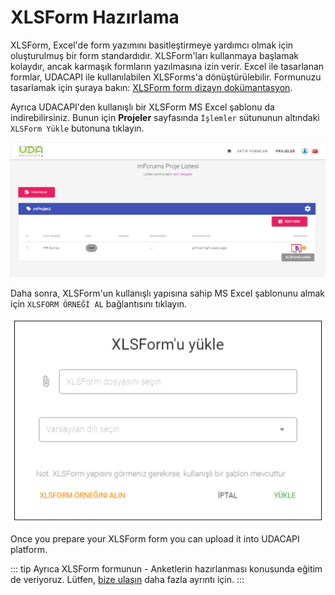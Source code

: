 # XLSForm Hazırlama
XLSForm, Excel'de form yazımını basitleştirmeye yardımcı olmak için oluşturulmuş bir form standardıdır. XLSForm'ları kullanmaya başlamak kolaydır, ancak karmaşık formların yazılmasına izin verir. Excel ile tasarlanan formlar, UDACAPI ile kullanılabilen XLSForms'a dönüştürülebilir.
Formunuzu tasarlamak için şuraya bakın: [XLSForm form dizayn dokümantasyon](http://xlsform.org/).
 
Ayrıca UDACAPI'den kullanışlı bir XLSForm MS Excel şablonu da indirebilirsiniz. Bunun için **Projeler** sayfasında `İşlemler` sütununun altındaki `XLSForm Yükle` butonuna tıklayın.
 
![An image](./img/s4-ProjectsDraftFormUpload.png)
 
Daha sonra, XLSForm'un kullanışlı yapısına sahip MS Excel şablonunu almak için `XLSFORM ÖRNEĞİ AL` bağlantısını tıklayın.
 
![An image](./img/s4-ProjectsUploadXLSForm.png)
 
Once you prepare your XLSForm form you can upload it into UDACAPI platform.
 
::: tip
Ayrıca XLSForm formunun - Anketlerin hazırlanması konusunda eğitim de veriyoruz. Lütfen, [bize ulaşın](mailto:info@udaconsulting.com) daha fazla ayrıntı için.
:::
